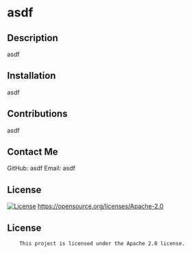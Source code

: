 # asdf
## Description
asdf
## Installation
asdf
## Contributions
asdf
## Contact Me
GitHub: asdf
Email: asdf
## License
[![License](https://img.shields.io/badge/License-Apache%202.0-blue.svg)](https://opensource.org/licenses/Apache-2.0)
https://opensource.org/licenses/Apache-2.0
## License
        This project is licensed under the Apache 2.0 license.
